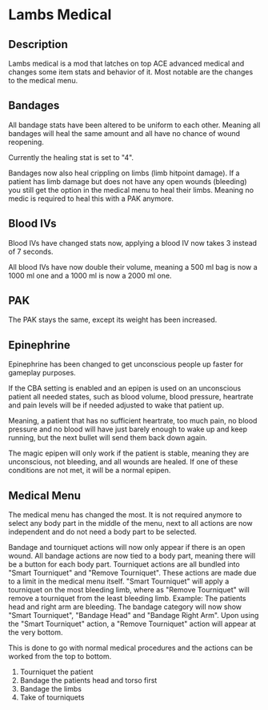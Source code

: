 # Lambs Medical
## Description
Lambs medical is a mod that latches on top ACE advanced medical and changes some item stats and behavior of it.
Most notable are the changes to the medical menu.

## Bandages
All bandage stats have been altered to be uniform to each other. Meaning all bandages will heal the same amount and all have no chance of wound reopening.

Currently the healing stat is set to "4".

Bandages now also heal crippling on limbs (limb hitpoint damage). If a patient has limb damage but does not have any open wounds (bleeding) you still get the option in the medical menu to heal their limbs. Meaning no medic is required to heal this with a PAK anymore.

## Blood IVs
Blood IVs have changed stats now, applying a blood IV now takes 3 instead of 7 seconds.

All blood IVs have now double their volume, meaning a 500 ml bag is now a 1000 ml one and a 1000 ml is now a 2000 ml one.

## PAK
The PAK stays the same, except its weight has been increased.

## Epinephrine
Epinephrine has been changed to get unconscious people up faster for gameplay purposes.

If the CBA setting is enabled and an epipen is used on an unconscious patient all needed states, such as blood volume, blood pressure, heartrate and pain levels will be if needed adjusted to wake that patient up.

Meaning, a patient that has no sufficient heartrate, too much pain, no blood pressure and no blood will have just barely enough to wake up and keep running, but the next bullet will send them back down again.

The magic epipen will only work if the patient is stable, meaning they are unconscious, not bleeding, and all wounds are healed. If one of these conditions are not met, it will be a normal epipen.

## Medical Menu
The medical menu has changed the most. It is not required anymore to select any body part in the middle of the menu, next to all actions are now independent and do not need a body part to be selected.

Bandage and tourniquet actions will now only appear if there is an open wound. All bandage actions are now tied to a body part, meaning there will be a button for each body part.
Tourniquet actions are all bundled into "Smart Tourniquet" and "Remove Tourniquet". These actions are made due to a limit in the medical menu itself. "Smart Tourniquet" will apply a tourniquet on the most bleeding limb, where as "Remove Tourniquet" will remove a tourniquet from the least bleeding limb.
Example:
The patients head and right arm are bleeding. The bandage category will now show "Smart Tourniquet", "Bandage Head" and "Bandage Right Arm".
Upon using the "Smart Tourniquet" action, a "Remove Tourniquet" action will appear at the very bottom.

This is done to go with normal medical procedures and the actions can be worked from the top to bottom.
1. Tourniquet the patient
2. Bandage the patients head and torso first
3. Bandage the limbs
4. Take of tourniquets

